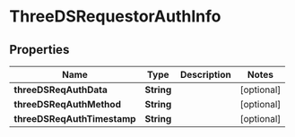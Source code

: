 
# ThreeDSRequestorAuthInfo

## Properties
Name | Type | Description | Notes
------------ | ------------- | ------------- | -------------
**threeDSReqAuthData** | **String** |  |  [optional]
**threeDSReqAuthMethod** | **String** |  |  [optional]
**threeDSReqAuthTimestamp** | **String** |  |  [optional]



